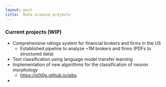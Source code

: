 ```yaml
---
layout: post
title:  Data science projects
---
```

### Current projects (WIP)
- Comprehensive ratings system for financial brokers and firms in the US
  - Established pipeline to analyze ~1M brokers and firms (PDFs to structured data)
- Text classification using language model transfer learning
- Implementation of new algorithms for the classification of neuron morphology
  - <https://q0j0p.github.io/aibs>
-
